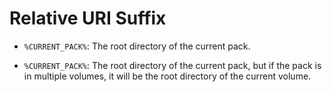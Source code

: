 # Relative URI Suffix

- `%CURRENT_PACK%`: The root directory of the current pack.

- `%CURRENT_PACK%`: The root directory of the current pack, but if the pack is in multiple volumes, it will be the root directory of the current volume.